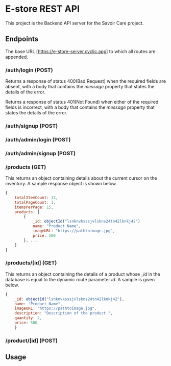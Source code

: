 # E-store REST API

This project is the Backend API server for the Savoir Care project.

## Endpoints

The base URL [https://e-store-server.cyclic.app] to which all routes are appended.

### /auth/login (POST)

Returns a response of status 400(Bad Request) when the required fields are absent, with a body that contains the _message_ property that states the details of the error.

Returns a response of status 401(Not Found) when either of the required fields is incorrect, with a body that contains the _message_ property that states the details of the error.

### /auth/signup (POST)

### /auth/admin/login (POST)

### /auth/admin/signup (POST)

### /products (GET)

This returns an object containing details about the current cursor on the inventory. A sample response object is shown below.

```javascript
{
    totalItemCount: 12,
    totalPageCount: 1,
    itemsPerPage: 15,
    products: [
        {
            _id: objectId("lsnknvksssjvlskns24tn42lknkj42")
            name: "Product Name",
            imageURL: "https://pathtoimage.jpg",
            price: 500
        }, ...
    ]
}
```

### /products/[id] (GET)

This returns an object containing the details of a product whose \__id_ in the database is equal to the dynamic route parameter _id_. A sample is given below.

```js
{
    _id: objectId("lsnknvksssjvlskns24tn42lknkj42"),
    name: "Product Name",
    imageURL: "https://pathtoimage.jpg",
    description: "Description of the product.",
    quantity: 2,
    price: 500
    }
```

### /product/[id] (POST)

## Usage
